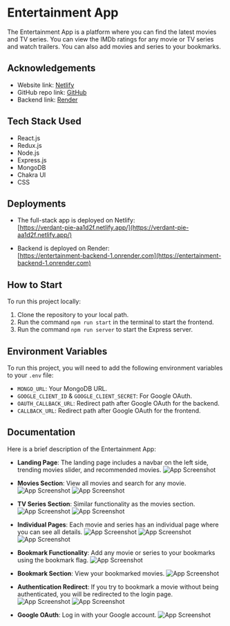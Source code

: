 # Entertainment App

The Entertainment App is a platform where you can find the latest movies and TV series. You can view the IMDb ratings for any movie or TV series and watch trailers. You can also add movies and series to your bookmarks.

## Acknowledgements

- Website link: [Netlify](https://verdant-pie-aa1d2f.netlify.app/)
- GitHub repo link: [GitHub](https://github.com/Imran2909/Entertainment_app)
- Backend link: [Render](https://entertainment-backend-1.onrender.com)

## Tech Stack Used

- React.js
- Redux.js
- Node.js
- Express.js
- MongoDB
- Chakra UI
- CSS

## Deployments

- The full-stack app is deployed on Netlify:  
  [https://verdant-pie-aa1d2f.netlify.app/](https://verdant-pie-aa1d2f.netlify.app/)

- Backend is deployed on Render:  
  [https://entertainment-backend-1.onrender.com](https://entertainment-backend-1.onrender.com)

## How to Start

To run this project locally:

1. Clone the repository to your local path.
2. Run the command `npm run start` in the terminal to start the frontend.
3. Run the command `npm run server` to start the Express server.

## Environment Variables

To run this project, you will need to add the following environment variables to your `.env` file:

- `MONGO_URL`: Your MongoDB URL.
- `GOOGLE_CLIENT_ID` & `GOOGLE_CLIENT_SECRET`: For Google OAuth.
- `OAUTH_CALLBACK_URL`: Redirect path after Google OAuth for the backend.
- `CALLBACK_URL`: Redirect path after Google OAuth for the frontend.

## Documentation

Here is a brief description of the Entertainment App:

- **Landing Page**: The landing page includes a navbar on the left side, trending movies slider, and recommended movies.
  ![App Screenshot](https://i.imgur.com/y2RbiyW.png)

- **Movies Section**: View all movies and search for any movie.
  ![App Screenshot](https://imgur.com/dgS9s96.png)
  ![App Screenshot](https://imgur.com/cpQAgeP.png)

- **TV Series Section**: Similar functionality as the movies section.
  ![App Screenshot](https://imgur.com/wXBdc3v.png)
  ![App Screenshot](https://imgur.com/xIr6drg.png)

- **Individual Pages**: Each movie and series has an individual page where you can see all details.
  ![App Screenshot](https://imgur.com/HObLL2J.png)
  ![App Screenshot](https://imgur.com/J9X8Zcv.png)
  ![App Screenshot](https://imgur.com/4Mc1vig.png)

- **Bookmark Functionality**: Add any movie or series to your bookmarks using the bookmark flag.
  ![App Screenshot](https://imgur.com/w31frP2.png)

- **Bookmark Section**: View your bookmarked movies.
  ![App Screenshot](https://imgur.com/pi6BZzh.png)

- **Authentication Redirect**: If you try to bookmark a movie without being authenticated, you will be redirected to the login page.
  ![App Screenshot](https://imgur.com/hz6avY2.png)
  ![App Screenshot](https://imgur.com/fzDGOyU.png)

- **Google OAuth**: Log in with your Google account.
  ![App Screenshot](https://imgur.com/QmzYMzh.png)

